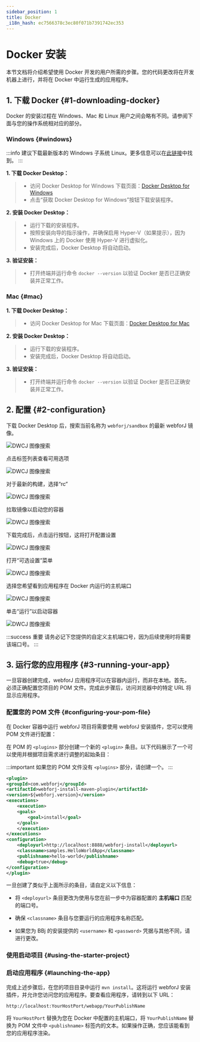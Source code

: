 ```yaml
---
sidebar_position: 1
title: Docker
_i18n_hash: ec7566378c3ec80f071b7391742ec353
---
```

# Docker 安装

本节文档将介绍希望使用 Docker 开发的用户所需的步骤。您的代码更改将在开发机器上进行，并将在 Docker 中运行生成的应用程序。

## 1. 下载 Docker {#1-downloading-docker}

Docker 的安装过程在 Windows、Mac 和 Linux 用户之间会略有不同。请参阅下面与您的操作系统相对应的部分。

### Windows {#windows}

:::info
建议下载最新版本的 Windows 子系统 Linux。更多信息可以在[此链接](https://learn.microsoft.com/en-us/windows/wsl/install)中找到。
:::

**1. 下载 Docker Desktop：**
>- 访问 Docker Desktop for Windows 下载页面：[Docker Desktop for Windows](https://www.docker.com/products/docker-desktop/)
>- 点击“获取 Docker Desktop for Windows”按钮下载安装程序。

**2. 安装 Docker Desktop：**
>- 运行下载的安装程序。
>- 按照安装向导的指示操作，并确保启用 Hyper-V（如果提示），因为 Windows 上的 Docker 使用 Hyper-V 进行虚拟化。
>- 安装完成后，Docker Desktop 将自动启动。

**3. 验证安装：**
>- 打开终端并运行命令 `docker --version` 以验证 Docker 是否已正确安装并正常工作。

### Mac {#mac}

**1. 下载 Docker Desktop：**
>- 访问 Docker Desktop for Mac 下载页面：[Docker Desktop for Mac](https://www.docker.com/products/docker-desktop/)

**2. 安装 Docker Desktop：**
>- 运行下载的安装程序。
>- 安装完成后，Docker Desktop 将自动启动。

**3. 验证安装：**
>- 打开终端并运行命令 `docker --version` 以验证 Docker 是否已正确安装并正常工作。

## 2. 配置 {#2-configuration}

下载 Docker Desktop 后，搜索当前名称为 `webforj/sandbox` 的最新 webforJ 镜像。

![DWCJ 图像搜索](/img/bbj-installation/docker/Step_1l.png#rounded-border)

点击标签列表查看可用选项

![DWCJ 图像搜索](/img/bbj-installation/docker/Step_2l.png#rounded-border)

对于最新的构建，选择“rc”

![DWCJ 图像搜索](/img/bbj-installation/docker/Step_3l.png#rounded-border)

拉取镜像以启动您的容器

![DWCJ 图像搜索](/img/bbj-installation/docker/Step_4l.png#rounded-border)

下载完成后，点击运行按钮，这将打开配置设置

![DWCJ 图像搜索](/img/bbj-installation/docker/Step_5l.png#rounded-border)

打开“可选设置”菜单

![DWCJ 图像搜索](/img/bbj-installation/docker/Step_6l.png#rounded-border)

选择您希望看到应用程序在 Docker 内运行的主机端口

![DWCJ 图像搜索](/img/bbj-installation/docker/Step_7l.png#rounded-border)

单击“运行”以启动容器

![DWCJ 图像搜索](/img/bbj-installation/docker/Step_8l.png#rounded-border)

:::success 重要
请务必记下您提供的自定义主机端口号，因为后续使用时将需要该端口号。
:::

## 3. 运行您的应用程序 {#3-running-your-app}

一旦容器创建完成，webforJ 应用程序可以在容器内运行，而非在本地。首先，必须正确配置您项目的 POM 文件。完成此步骤后，访问浏览器中的特定 URL 将显示应用程序。

### 配置您的 POM 文件 {#configuring-your-pom-file}

在 Docker 容器中运行 webforJ 项目将需要使用 webforJ 安装插件，您可以使用 POM 文件进行配置：

在 POM 的 `<plugins>` 部分创建一个新的 `<plugin>` 条目。以下代码展示了一个可以使用并根据项目需求进行调整的起始条目：

:::important
如果您的 POM 文件没有 `<plugins>` 部分，请创建一个。
:::

```xml
<plugin>
<groupId>com.webforj</groupId>
<artifactId>webforj-install-maven-plugin</artifactId>
<version>${webforj.version}</version>
<executions>
    <execution>
    <goals>
        <goal>install</goal>
    </goals>
    </execution>
</executions>
<configuration>
    <deployurl>http://localhost:8888/webforj-install</deployurl>
    <classname>samples.HelloWorldApp</classname>
    <publishname>hello-world</publishname>
    <debug>true</debug>
</configuration>
</plugin>
```

一旦创建了类似于上面所示的条目，请自定义以下信息：

- 将 `<deployurl>` 条目更改为使用与您在前一步中为容器配置的 **主机端口** 匹配的端口号。

- 确保 `<classname>` 条目与您要运行的应用程序名称匹配。

- 如果您为 BBj 的安装提供的 `<username>` 和 `<password>` 凭据与其他不同，请进行更改。

### 使用启动项目 {#using-the-starter-project}

<ComponentArchetype
project="bbj-hello-world"
/>

### 启动应用程序 {#launching-the-app}

完成上述步骤后，在您的项目目录中运行 `mvn install`。这将运行 webforJ 安装插件，并允许您访问您的应用程序。要查看应用程序，请转到以下 URL：

`http://localhost:YourHostPort/webapp/YourPublishName`

将 `YourHostPort` 替换为您在 Docker 中配置的主机端口，将 `YourPublishName` 替换为 POM 文件中 `<publishname>` 标签内的文本。如果操作正确，您应该能看到您的应用程序渲染。
